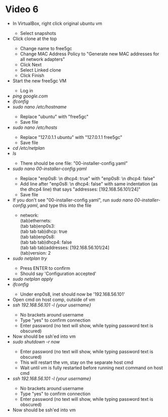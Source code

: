 <h1>Video 6</h1>
<ul>
    <li>In VirtualBox, right click original ubuntu vm</li>
    <ul>
        <li>Select snapshots</li>
    </ul>
    <li>Click clone at the top</li>
    <ul>
        <li>Change name to free5gc</li>
        <li>Change MAC Address Policy to "Generate new MAC addresses for all network adapters"</li>
        <li>Click Next</li>
        <li>Select Linked clone</li>
        <li>Click Finish</li>
    </ul>
    <li>Start the new free5gc VM</li>
    <ul>
        <li>Log in</li>
    </ul>
    <li><i>ping google.com</i></li>
    <li><i>ifconfig</i></li>
    <li><i>sudo nano /etc/hostname</i></li>
    <ul>
        <li>Replace "ubuntu" with "free5gc"</li>
        <li>Save file</li>
    </ul>
    <li><i>sudo nano /etc/hosts</i></li>
    <ul>
        <li>Replace "127.0.1.1 ubuntu" with "127.0.1.1 free5gc"</li>
        <li>Save file</li>
    </ul>
    <li><i>cd /etc/netplan</i></li>
    <li><i>ls</i></li>
    <ul>
        <li>There should be one file: "00-installer-config.yaml"</li>
    </ul>
    <li><i>sudo nano 00-installer-config.yaml</i></li>
    <ul>
        <li>Replace "enp0s8: \n dhcp4: true" with "enp0s8: \n dhcp4: false"</li>
        <li>Add line after "enp0s8: \n dhcp4: false" with same indentation (as the dhcp4 line) that says "addresses:
            [192.168.56.101/24]"</li>
        <li>Save file</li>
    </ul>
    <li>If you don't see "00-installer-config.yaml", run <i>sudo nano 00-installer-config.yaml</i>, and type this into the file</li>
    <ul>
        <li>network:<br>
            (tab)ethernets:<br>
            (tab tab)enp0s3:<br>
            (tab tab tab)dhcp: true<br>
            (tab tab)enp0s8:<br>
            (tab tab tab)dhcp4: false<br>
            (tab tab tab)addresses: [192.168.56.101/24]<br>
            (tab)version: 2
        </li>
    </ul>
    <li><i>sudo netplan try</i></li>
    <ul>
        <li>Press ENTER to confirm</li>
        <li>Should say 'Configuration accepted'</li>
    </ul>
    <li><i>sudo netplan apply</i></li>
    <li><i>ifconfig</i></li>
    <ul>
        <li>Under enp0s8, inet should now be '192.168.56.101'</li>
    </ul>
    <li>Open cmd on host comp, outside of vm</li>
    <li><i>ssh 192.168.56.101 -l {your username} </i></li>
    <ul>
        <li>No brackets around username</li>
        <li>Type "yes" to confirm connection</li>
        <li>Enter password (no text will show, while typing password text is obscured)</li>
    </ul>
    <li>Now should be ssh'ed into vm</li>
    <li><i>sudo shutdown -r now</i></li>
    <ul>
        <li>Enter password (no text will show, while typing password text is obscured)</li>
        <li>This will restart the vm, stay on the separate host cmd</li>
        <li>Wait until vm is fully restarted before running next command on host cmd</li>
    </ul>
    <li><i>ssh 192.168.56.101 -l {your username}</i></li>
    <ul>
        <li>No brackets around username</li>
        <li>Type "yes" to confirm connection</li>
        <li>Enter password (no text will show, while typing password text is obscured)</li>
    </ul>
    <li>Now should be ssh'ed into vm</li>
</ul>
